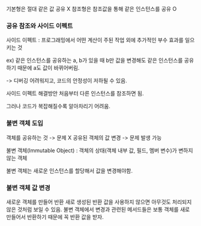 기본형은 절대 같은 값 공유 X
참조형은 참조값을 통해 같은 인스턴스를 공유 O

<h3> 공유 참조와 사이드 이펙트 </h3>
사이드 이펙트 : 프로그래밍에서 어떤 계산이 주된 작업 외에 추가적인 부수 효과를 일으키는 것

ex) 같은 인스턴스를 공유하는 a, b가 있을 때 b만 값을 변경해도 같은 인스턴스를 공유하기 때문에 a도 값이 바뀌어버림.

-> 디버깅 어려워지고, 코드의 안정성이 저하될 수 있음.

사이드 이펙트 해결방안
처음부터 다른 인스턴스를 참조하면 됨.

그러나 코드가 복잡해질수록 알아차리기 어려움.


<h3> 불변 객체 도입 </h3>
객체를 공유하는 것 -> 문제 X
공유된 객체의 값 변경 -> 문제 발생 가능

불변 객체(Immutable Object) : 객체의 상태(객체 내부 값, 필드, 멤버 변수)가 변하지 않는 객체

불변 객체는 새로운 인스턴스를 할당해서 값을 변경해야함.


<h3> 불변 객체 값 변경 </h3>
새로운 객체를 만들어 반환
새로 생성된 반환 값을 사용하지 않으면 아무것도 처리되지 않은 것처럼 보일 수 있음.
불변 객체에서 변경과 관련된 메서드들은 보통 객체를 새로 만들어서 반환하기 때문에 꼭 반환 값을 받자.


